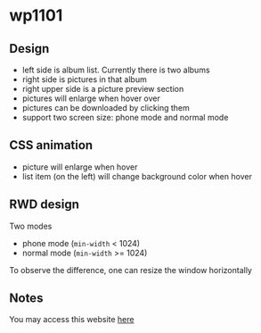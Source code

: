 # wp1101

## Design

* left side is album list. Currently there is two albums
* right side is pictures in that album
* right upper side is a picture preview section
* pictures will enlarge when hover over
* pictures can be downloaded by clicking them
* support two screen size: phone mode and normal mode

## CSS animation

* picture will enlarge when hover
* list item (on the left) will change background color when hover

## RWD design

Two modes
* phone mode (`min-width` < 1024)
* normal mode (`min-width` >= 1024)

To observe the difference, one can resize the window horizontally

## Notes

You may access this website [here](http://cl6.csie.org:1234/)
